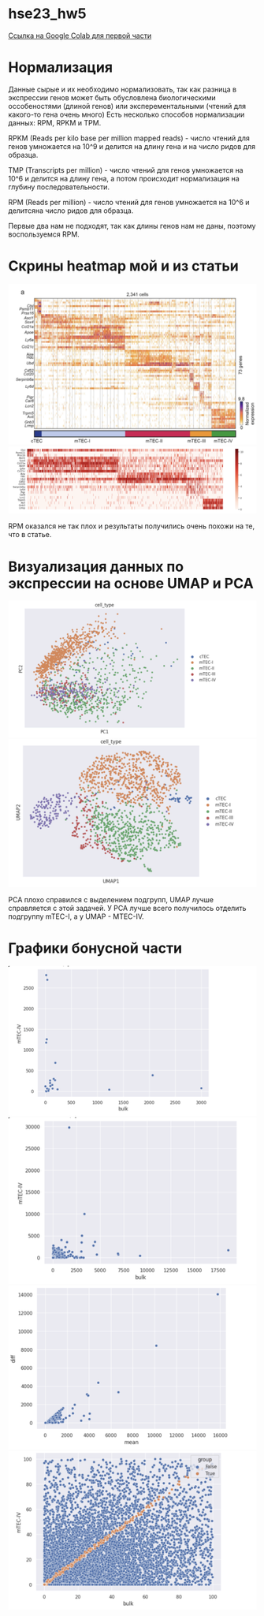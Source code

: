 # hse23_hw5
  
[Ссылка на Google Colab для первой части](https://colab.research.google.com/drive/1z6CV_MombkBE7I1q3H6WMxAI7AAlkE-h?usp=sharing)

# Нормализация

Данные сырые и их необходимо нормализовать, так как разница в экспрессии генов может быть обусловлена биологическими оссобеностями (длиной генов) или эксперементальными (чтений для какого-то гена очень много) Есть несколько способов нормализации данных: RPM, RPKM и TPM. 

RPKM (Reads per kilo base per million mapped reads) - число чтений для генов умножается на 10^9 и делится на длину гена и на число ридов для образца.

TMP (Transcripts per million) - число чтений для генов умножается на 10^6 и делится на длину гена, а потом происходит нормализация на глубину последовательности.

RPM (Reads per million) - число чтений для генов умножается на 10^6 и делитсяна число ридов для образца.

Первые два нам не подходят, так как длины генов нам не даны, поэтому воспользуемся RPM.

# Скрины heatmap мой и из статьи

![image](https://github.com/prayforanya/hse23_hw5/blob/main/images/experiment.png)
![image](https://github.com/prayforanya/hse23_hw5/blob/main/images/my.png)

RPM оказался не так плох и результаты получились очень похожи на те, что в статье.
# Визуализация данных по экспрессии на основе UMAP и PCA
![image](https://github.com/prayforanya/hse23_hw5/blob/main/images/pca.png)
![image](https://github.com/prayforanya/hse23_hw5/blob/main/images/umap.png)

PCA плохо справился с выделением подгрупп, UMAP лучше справляется с этой задачей. У PCA лучше всего получилось отделить подгруппу mTEC-I, а у UMAP - MTEC-IV.

# Графики бонусной части

![image](https://github.com/prayforanya/hse23_hw5/blob/main/images/markers.png)
![image](https://github.com/prayforanya/hse23_hw5/blob/main/images/all.png)
![image](https://github.com/prayforanya/hse23_hw5/blob/main/images/diff_mean.png)
![image](https://github.com/prayforanya/hse23_hw5/blob/main/images/by_groups.png)

